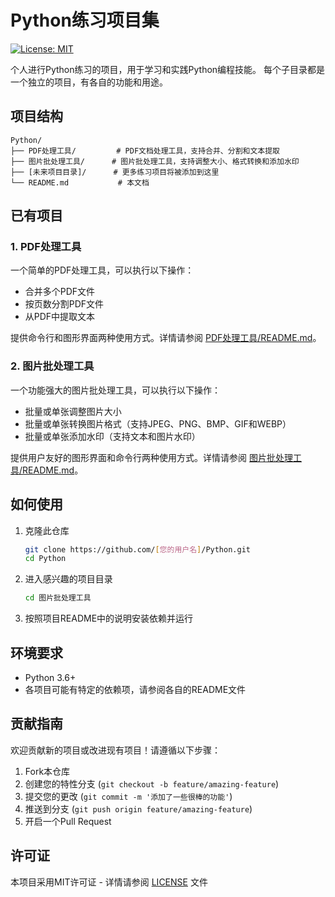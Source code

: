 # Python练习项目集

[![License: MIT](https://img.shields.io/badge/License-MIT-yellow.svg)](https://opensource.org/licenses/MIT)

个人进行Python练习的项目，用于学习和实践Python编程技能。
每个子目录都是一个独立的项目，有各自的功能和用途。

## 项目结构

```
Python/
├── PDF处理工具/         # PDF文档处理工具，支持合并、分割和文本提取
├── 图片批处理工具/      # 图片批处理工具，支持调整大小、格式转换和添加水印
├── [未来项目目录]/      # 更多练习项目将被添加到这里
└── README.md           # 本文档
```

## 已有项目

### 1. PDF处理工具

一个简单的PDF处理工具，可以执行以下操作：
- 合并多个PDF文件
- 按页数分割PDF文件
- 从PDF中提取文本

提供命令行和图形界面两种使用方式。详情请参阅 [PDF处理工具/README.md](PDF处理工具/README.md)。

### 2. 图片批处理工具

一个功能强大的图片批处理工具，可以执行以下操作：
- 批量或单张调整图片大小
- 批量或单张转换图片格式（支持JPEG、PNG、BMP、GIF和WEBP）
- 批量或单张添加水印（支持文本和图片水印）

提供用户友好的图形界面和命令行两种使用方式。详情请参阅 [图片批处理工具/README.md](图片批处理工具/README.md)。

## 如何使用

1. 克隆此仓库
   ```bash
   git clone https://github.com/[您的用户名]/Python.git
   cd Python
   ```

2. 进入感兴趣的项目目录
   ```bash
   cd 图片批处理工具
   ```

3. 按照项目README中的说明安装依赖并运行

## 环境要求

- Python 3.6+
- 各项目可能有特定的依赖项，请参阅各自的README文件

## 贡献指南

欢迎贡献新的项目或改进现有项目！请遵循以下步骤：

1. Fork本仓库
2. 创建您的特性分支 (`git checkout -b feature/amazing-feature`)
3. 提交您的更改 (`git commit -m '添加了一些很棒的功能'`)
4. 推送到分支 (`git push origin feature/amazing-feature`)
5. 开启一个Pull Request

## 许可证

本项目采用MIT许可证 - 详情请参阅 [LICENSE](LICENSE) 文件 